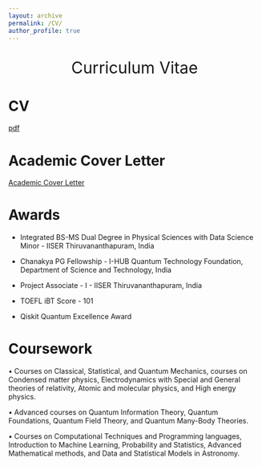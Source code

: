 ```yaml
---
layout: archive
permalink: /CV/
author_profile: true
---
```


<p style="text-align:center;font-size: 32px;">Curriculum Vitae</p>

CV
=====
[pdf](/files/CV.pdf) 

Academic Cover Letter
=====
[Academic Cover Letter](/files/Cover.md) 

Awards
======

- Integrated BS-MS Dual Degree in Physical Sciences with Data Science Minor - IISER Thiruvananthapuram, India

- Chanakya PG Fellowship - I-HUB Quantum Technology Foundation, Department of Science and Technology, India

- Project Associate - I - IISER Thiruvananthapuram, India

- TOEFL iBT Score - 101

- Qiskit Quantum Excellence Award

Coursework
=====
• Courses on Classical, Statistical, and Quantum
Mechanics, courses on Condensed matter
physics, Electrodynamics with Special and
General theories of relativity, Atomic and
molecular physics, and High energy physics.

• Advanced courses on Quantum Information
Theory, Quantum Foundations, Quantum Field
Theory, and Quantum Many-Body Theories.

• Courses on Computational Techniques and
Programming languages, Introduction to Machine
Learning, Probability and Statistics, Advanced
Mathematical methods, and Data and Statistical
Models in Astronomy.


